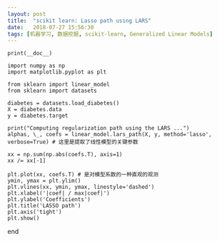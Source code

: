 ```yaml
---
layout: post
title:  "scikit learn: Lasso path using LARS"
date:   2018-07-27 15:56:30
tags: [机器学习, 数据挖掘, scikit-learn, Generalized Linear Models]
---
```


    print(__doc__)

    import numpy as np
    import matplotlib.pyplot as plt

    from sklearn import linear_model
    from sklearn import datasets

    diabetes = datasets.load_diabetes()
    X = diabetes.data
    y = diabetes.target

    print("Computing regularization path using the LARS ...")
    alphas, \_, coefs = linear_model.lars_path(X, y, method='lasso', verbose=True) # 这里是提取了线性模型的关键参数

    xx = np.sum(np.abs(coefs.T), axis=1)
    xx /= xx[-1]

    plt.plot(xx, coefs.T) # 是对模型系数的一种直观的观测
    ymin, ymax = plt.ylim()
    plt.vlines(xx, ymin, ymax, linestyle='dashed')
    plt.xlabel('|coef| / max|coef|')
    plt.ylabel('Coefficients')
    plt.title('LASSO path')
    plt.axis('tight')
    plt.show()



end
